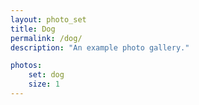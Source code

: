 ```yaml
---
layout: photo_set
title: Dog
permalink: /dog/
description: "An example photo gallery."

photos:
    set: dog
    size: 1
---
```

